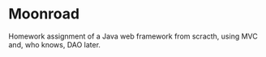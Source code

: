 # Moonroad
Homework assignment of a Java web framework from scracth, using MVC and, who knows, DAO later.
